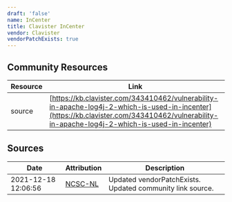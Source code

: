 ```yaml
---
draft: 'false'
name: InCenter
title: Clavister InCenter
vendor: Clavister
vendorPatchExists: true
---
```



## Community Resources
| Resource | Link |
| --- | --- |
| source | [https://kb.clavister.com/343410462/vulnerability-in-apache-log4j-2-which-is-used-in-incenter](https://kb.clavister.com/343410462/vulnerability-in-apache-log4j-2-which-is-used-in-incenter) |


## Sources
| Date | Attribution | Description |
| --- | --- | --- |
| 2021-12-18 12:06:56 | [NCSC-NL](https://github.com/NCSC-NL/log4shell/blob/main/software/README.md) | Updated vendorPatchExists. Updated community link source.  |
